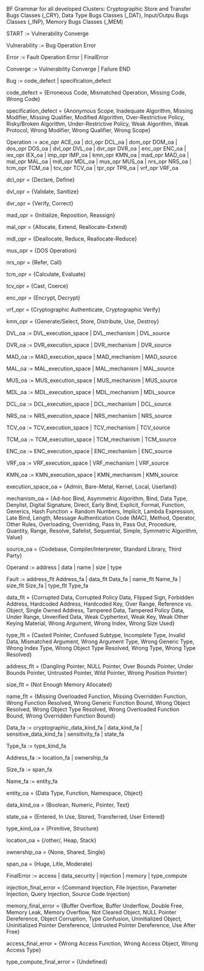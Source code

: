 BF Grammar for all developed Clusters: Cryptographic Store and Transfer Bugs Classes (_CRY), Data Type Bugs Classes (_DAT), Input/Outpu Bugs Classes (_INP), Memory Bugs Classes (_MEM)

START := Vulnerability Converge

Vulnerability := Bug Operation Error

Error := Fault Operation Error | FinalError

Converge := Vulnerability Converge | Failure END


Bug := code_defect | specification_defect

code_defect = {Erroneous Code, Mismatched Operation, Missing Code, Wrong Code}

specification_defect = {Anonymous Scope, Inadequate Algorithm, Missing Modifier, Missing Qualifier, Modified Algorithm, Over-Restrictive Policy, Risky/Broken Algorithm, Under-Restrictive Policy, Weak Algorithm, Weak Protocol, Wrong Modifier, Wrong Qualifier, Wrong Scope}

Operation := ace_opr ACE_oa | dcl_opr DCL_oa | dom_opr DOM_oa | dos_opr DOS_oa | dvl_opr DVL_oa | dvr_opr DVR_oa | enc_opr ENC_oa | iex_opr IEX_oa | imp_opr IMP_oa | kmn_opr KMN_oa | mad_opr MAD_oa | mal_opr MAL_oa | mdl_opr MDL_oa | mus_opr MUS_oa | nrs_opr NRS_oa | tcm_opr TCM_oa | tcv_opr TCV_oa | tpr_opr TPR_oa | vrf_opr VRF_oa

dcl_opr = {Declare, Define}

dvl_opr = {Validate, Sanitize}

dvr_opr = {Verify, Correct}

mad_opr = {Initialize, Reposition, Reassign}

mal_opr = {Allocate, Extend, Reallocate-Extend}

mdl_opr = {Deallocate, Reduce, Reallocate-Reduce}

mus_opr = {DOS Operation}

nrs_opr = {Refer, Call}

tcm_opr = {Calculate, Evaluate}

tcv_opr = {Cast, Coerce}

enc_opr = {Encrypt, Decrypt}

vrf_opr = {Cryptographic Authenticate, Cryptographic Verify}

kmn_opr = {Generate/Select, Store, Distribute, Use, Destroy}

DVL_oa := DVL_execution_space | DVL_mechanism | DVL_source

DVR_oa := DVR_execution_space | DVR_mechanism | DVR_source

MAD_oa := MAD_execution_space | MAD_mechanism | MAD_source

MAL_oa := MAL_execution_space | MAL_mechanism | MAL_source

MUS_oa := MUS_execution_space | MUS_mechanism | MUS_source

MDL_oa := MDL_execution_space | MDL_mechanism | MDL_source

DCL_oa := DCL_execution_space | DCL_mechanism | DCL_source

NRS_oa := NRS_execution_space | NRS_mechanism | NRS_source

TCV_oa := TCV_execution_space | TCV_mechanism | TCV_source

TCM_oa := TCM_execution_space | TCM_mechanism | TCM_source

ENC_oa := ENC_execution_space | ENC_mechanism | ENC_source

VRF_oa := VRF_execution_space | VRF_mechanism | VRF_source

KMN_oa := KMN_execution_space | KMN_mechanism | KMN_source

execution_space_oa = {Admin, Bare-Metal, Kernel, Local, Userland}

mechanism_oa = {Ad-hoc Bind, Asymmetric Algorithm, Bind, Data Type, Denylist, Digital Signature, Direct, Early Bind, Explicit, Format, Function, Generics, Hash Function + Random Numbers, Implicit, Lambda Expression, Late Bind, Length, Message Authentication Code (MAC), Method, Operator, Other Rules, Overloading, Overriding, Pass In, Pass Out, Procedure, Quantity, Range, Resolve, Safelist, Sequential, Simple, Symmetric Algorithm, Value}

source_oa = {Codebase, Compiler/Interpreter, Standard Library, Third Party}

Operand := address | data | name | size | type

Fault := address_flt Address_fa | data_flt Data_fa | name_flt Name_fa | size_flt Size_fa | type_flt Type_fa

data_flt = {Corrupted Data, Corrupted Policy Data, Flipped Sign, Forbidden Address, Hardcoded Address, Hardcoded Key, Over Range, Reference vs. Object, Single Owned Address, Tampered Data, Tampered Policy Data, Under Range, Unverified Data, Weak Cyphertext, Weak Key, Weak Other Keying Material, Wrong Argument, Wrong Index, Wrong Size Used}

type_flt = {Casted Pointer, Confused Subtype, Incomplete Type, Invalid Data, Mismatched Argument, Wrong Argument Type, Wrong Generic Type, Wrong Index Type, Wrong Object Type Resolved, Wrong Type, Wrong Type Resolved}

address_flt = {Dangling Pointer, NULL Pointer, Over Bounds Pointer, Under Bounds Pointer, Untrusted Pointer, Wild Pointer, Wrong Position Pointer}

size_flt = {Not Enough Memory Allocated}

name_flt = {Missing Overloaded Function, Missing Overridden Function, Wrong Function Resolved, Wrong Generic Function Bound, Wrong Object Resolved, Wrong Object Type Resolved, Wrong Overloaded Function Bound, Wrong Overridden Function Bound}

Data_fa := cryptographic_data_kind_fa | data_kind_fa | sensitive_data_kind_fa | sensitivity_fa | state_fa

Type_fa := type_kind_fa

Address_fa := location_fa | ownership_fa

Size_fa := span_fa

Name_fa := entity_fa

entity_oa = {Data Type, Function, Namespace, Object}

data_kind_oa = {Boolean, Numeric, Pointer, Text}

state_oa = {Entered, In Use, Stored, Transferred, User Entered}

type_kind_oa = {Primitive, Structure}

location_oa = {/other/, Heap, Stack}

ownership_oa = {None, Shared, Single}

span_oa = {Huge, Litle, Moderate}

FinalError := access | data_security | injection | memory | type_compute

injection_final_error = {Command Injection, File Injection, Parameter Injection, Query Injection, Source Code Injection}

memory_final_error = {Buffer Overflow, Buffer Underflow, Double Free, Memory Leak, Memory Overflow, Not Cleared Object, NULL Pointer Dereference, Object Corruption, Type Confusion, Uninitialized Object, Uninitialized Pointer Dereference, Untrusted Pointer Dereference, Use After Free}

access_final_error = {Wrong Access Function, Wrong Access Object, Wrong Access Type}

type_compute_final_error = {Undefined}
